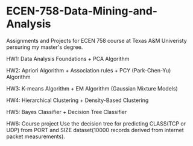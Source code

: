 # ECEN-758-Data-Mining-and-Analysis
Assignments and Projects for ECEN 758 course at Texas A&M Univeristy persuring my master's degree.

HW1: Data Analysis Foundations + PCA Algorithm

HW2: Apriori Algorithm + Association rules + PCY (Park-Chen-Yu) Algorithm

HW3: K-means Algorithm + EM Algorithm (Gaussian Mixture Models)

HW4: Hierarchical Clustering + Density-Based Clustering

HW5: Bayes Classifier + Decision Tree Classifier

HW6: Course project
     Use the decision tree for predicting CLASS(TCP or UDP) from PORT and SIZE dataset(10000 records derived from internet packet measurements).  
